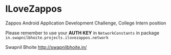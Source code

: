 # ILoveZappos
Zappos Android Application Development Challenge, College Intern position

Please remember to use your **AUTH KEY** in `NetworkConstants` in package `in.swapnilbhoite.projects.ilovezappos.network`

Swapnil Bhoite
http://swapnilbhoite.in/
